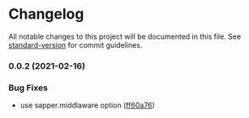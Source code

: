 # Changelog

All notable changes to this project will be documented in this file. See [standard-version](https://github.com/conventional-changelog/standard-version) for commit guidelines.

### 0.0.2 (2021-02-16)


### Bug Fixes

* use sapper.middlaware option ([ff60a76](https://github.com/walker-walks/nest.js-sapper-example/commit/ff60a7651ed14f8f994af5f56cf1c5413cbb0aa9))
